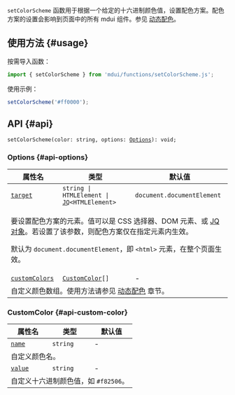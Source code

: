`setColorScheme` 函数用于根据一个给定的十六进制颜色值，设置配色方案。配色方案的设置会影响到页面中的所有 mdui 组件。参见 [动态配色](/zh-cn/docs/2/styles/dynamic-color)。

## 使用方法 {#usage}

按需导入函数：

```js
import { setColorScheme } from 'mdui/functions/setColorScheme.js';
```

使用示例：

```js
setColorScheme('#ff0000');
```

## API {#api}

<pre><code class="nohighlight">setColorScheme(color: string, options: <a href="#api-options">Options</a>): void;</code></pre>

### Options {#api-options}

<table>
  <thead>
    <tr>
      <th>属性名</th>
      <th>类型</th>
      <th>默认值</th>
    </tr>
  </thead>
  <tbody>
    <tr id="options-target">
      <td><a href="#options-target"><code>target</code></a></td>
      <td><code>string | HTMLElement | <a href="/zh-cn/docs/2/functions/jq">JQ</a>&lt;HTMLElement&gt;</code></td>
      <td><code>document.documentElement</code></td>
    </tr>
    <tr>
      <td colspan="3">
        <p>要设置配色方案的元素。值可以是 CSS 选择器、DOM 元素、或 <a href="/zh-cn/docs/2/functions/jq">JQ 对象</a>。若设置了该参数，则配色方案仅在指定元素内生效。</p>
        <p>默认为 <code>document.documentElement</code>，即 <code>&lt;html&gt;</code> 元素，在整个页面生效。</p>
      </td>
    </tr>
    <tr id="options-customColors">
      <td><a href="#options-customColors"><code>customColors</code></a></td>
      <td><code><a href="#api-custom-color">CustomColor</a>[]</code></td>
      <td>-</td>
    </tr>
    <tr>
      <td colspan="3">自定义颜色数组。使用方法请参见 <a href="/zh-cn/docs/2/styles/dynamic-color#color-scheme">动态配色</a> 章节。</td>
    </tr>
  </tbody>
</table>

### CustomColor {#api-custom-color}

<table>
  <thead>
    <tr>
      <th>属性名</th>
      <th>类型</th>
      <th>默认值</th>
    </tr>
  </thead>
  <tbody>
    <tr id="custom-color-name">
      <td><a href="#custom-color-name"><code>name</code></a></td>
      <td><code>string</code></td>
      <td>-</td>
    </tr>
    <tr>
      <td colspan="3">自定义颜色名。</td>
    </tr>
    <tr id="custom-color-value">
      <td><a href="#custom-color-value"><code>value</code></a></td>
      <td><code>string</code></td>
      <td>-</td>
    </tr>
    <tr>
      <td colspan="3">自定义十六进制颜色值，如 <code>#f82506</code>。</td>
    </tr>
  </tbody>
</table>
